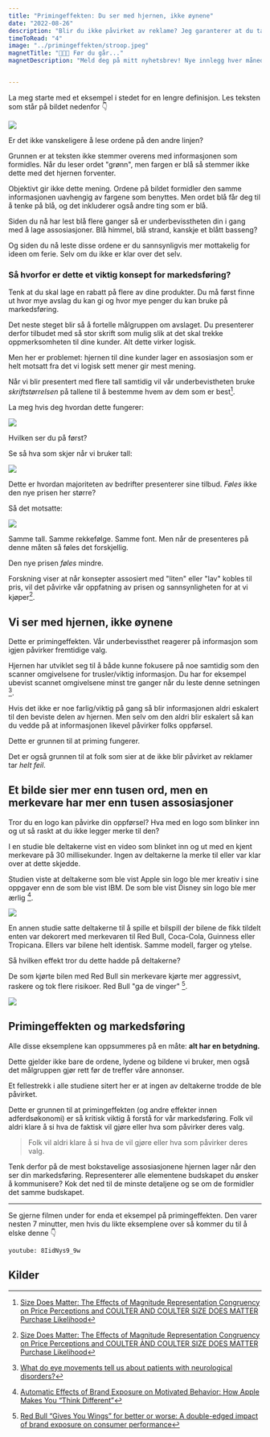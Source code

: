 ```yaml
---
title: "Primingeffekten: Du ser med hjernen, ikke øynene"
date: "2022-08-26"
description: "Blir du ikke påvirket av reklame? Jeg garanterer at du tar helt feil!"
timeToRead: "4"
image: "../primingeffekten/stroop.jpeg"
magnetTitle: "👋👋👋 Før du går..."
magnetDescription: "Meld deg på mitt nyhetsbrev! Nye innlegg hver måned, rett i din innboks 💌"


---
```


La meg starte med et eksempel i stedet for en lengre definisjon. Les teksten som står på bildet nedenfor 👇

![](../primingeffekten/stroop.jpeg)

Er det ikke vanskeligere å lese ordene på den andre linjen?

Grunnen er at teksten ikke stemmer overens med informasjonen som formidles. Når du leser ordet "grønn", men fargen er blå så stemmer ikke dette med det hjernen forventer. 

Objektivt gir ikke dette mening. Ordene på bildet formidler den samme informasjonen uavhengig av fargene som benyttes. Men ordet blå får deg til å tenke på blå, og det inkluderer også andre ting som er blå.

Siden du nå har lest blå flere ganger så er underbevisstheten din i gang med å lage assosiasjoner. Blå himmel, blå strand, kanskje et blått basseng?

Og siden du nå leste disse ordene er du sannsynligvis mer mottakelig for ideen om ferie. Selv om du ikke er klar over det selv.

### Så hvorfor er dette et viktig konsept for markedsføring? 

Tenk at du skal lage en rabatt på flere av dine produkter. Du må først finne ut hvor mye avslag du kan gi og hvor mye penger du kan bruke på markedsføring. 

Det neste steget blir så å fortelle målgruppen om avslaget. Du presenterer derfor tilbudet med så stor skrift som mulig slik at det skal trekke oppmerksomheten til dine kunder. Alt dette virker logisk. 

Men her er problemet: hjernen til dine kunder lager en assosiasjon som er helt motsatt fra det vi logisk sett mener gir mest mening. 

Når vi blir presentert med flere tall samtidig vil vår underbevistheten bruke *skriftstørrelsen* på tallene til å bestemme hvem av dem som er best[^1]. 

La meg hvis deg hvordan dette fungerer: 

![](../primingeffekten/liten_font.jpeg)

Hvilken ser du på først?

Se så hva som skjer når vi bruker tall: 

![](../primingeffekten/stor_font.jpeg)

Dette er hvordan majoriteten av bedrifter presenterer sine tilbud. *Føles* ikke den nye prisen her større? 

Så det motsatte: 

![](../primingeffekten/liten_pris.jpeg)

Samme tall. Samme rekkefølge. Samme font. Men når de presenteres på denne måten så føles det forskjellig. 

Den nye prisen *føles* mindre. 

Forskning viser at når konsepter assosiert med "liten" eller "lav" kobles til pris, vil det påvirke vår oppfatning av prisen og sannsynligheten for at vi kjøper[^1]. 

## Vi ser med hjernen, ikke øynene

Dette er primingeffekten. Vår underbevissthet reagerer på informasjon som igjen påvirker fremtidige valg. 

Hjernen har utviklet seg til å både kunne fokusere på noe samtidig som den scanner omgivelsene for trusler/viktig informasjon. Du har for eksempel ubevist scannet omgivelsene minst tre ganger når du leste denne setningen [^2]. 

Hvis det ikke er noe farlig/viktig på gang så blir informasjonen aldri eskalert til den beviste delen av hjernen. Men selv om den aldri blir eskalert så kan du vedde på at informasjonen likevel påvirker folks oppførsel. 

Dette er grunnen til at priming fungerer. 

Det er også grunnen til at folk som sier at de ikke blir påvirket av reklamer tar *helt* *feil*. 

## Et bilde sier mer enn tusen ord, men en merkevare har mer enn tusen assosiasjoner 

Tror du en logo kan påvirke din oppførsel? Hva med en logo som blinker inn og ut så raskt at du ikke legger merke til den? 

I en studie ble deltakerne vist en video som blinket inn og ut med en kjent merkevare på 30 millisekunder. Ingen av deltakerne la merke til eller var klar over at dette skjedde. 

Studien viste at deltakerne som ble vist Apple sin logo ble mer kreativ i sine oppgaver enn de som ble vist IBM. De som ble vist Disney sin logo ble mer ærlig [^3].

![](../primingeffekten/apple.jpeg)

En annen studie satte deltakerne til å spille et bilspill der bilene de fikk tildelt enten var dekorert med merkevaren til Red Bull, Coca-Cola, Guinness eller Tropicana. Ellers var bilene helt identisk. Samme modell, farger og ytelse. 

Så hvilken effekt tror du dette hadde på deltakerne? 

De som kjørte bilen med Red Bull sin merkevare kjørte mer aggressivt, raskere og tok flere risikoer. Red Bull "ga de vinger" [^4].

![](../primingeffekten/red-bull.png)

## Primingeffekten og markedsføring

Alle disse eksemplene kan oppsummeres på en måte: **alt har en betydning.**

Dette gjelder ikke bare de ordene, lydene og bildene vi bruker, men også det målgruppen gjør rett før de treffer våre annonser. 

Et fellestrekk i alle studiene sitert her er at ingen av deltakerne trodde de ble påvirket. 

Dette er grunnen til at primingeffekten (og andre effekter innen adferdsøkonomi) er så kritisk viktig å forstå for vår markedsføring. Folk vil aldri klare å si hva de faktisk vil gjøre eller hva som påvirker deres valg. 

> Folk vil aldri klare å si hva de vil gjøre eller hva som påvirker deres valg. 

Tenk derfor på de mest bokstavelige assosiasjonene hjernen lager når den ser din markedsføring. Representerer alle elementene budskapet du ønsker å kommunisere? Kok det ned til de minste detaljene og se om de formidler det samme budskapet. 

---

Se gjerne filmen under for enda et eksempel på primingeffekten. Den varer nesten 7 minutter, men hvis du likte eksemplene over så kommer du til å elske denne 👇

`youtube: 8IidNys9_9w`

## Kilder

[^1]: [Size Does Matter: The Effects of Magnitude Representation Congruency on Price Perceptions and COULTER AND COULTER SIZE DOES MATTER Purchase Likelihood](https://production.wordpress.uconn.edu/businessmarketing/wp-content/uploads/sites/724/2014/08/size-does-matter.pdf)
[^2]: [What do eye movements tell us about patients with neurological disorders?](https://www.ncbi.nlm.nih.gov/pmc/articles/PMC5790757/)
[^3]: [Automatic Effects of Brand Exposure on Motivated Behavior: How Apple Makes You “Think Different”](https://faculty.fuqua.duke.edu/~gavan/bio/GJF_articles/apple_ibm_jcr_08.pdf)
[^4]: [Red Bull “Gives You Wings” for better or worse: A double-edged impact of brand exposure on consumer performance](https://www.sciencedirect.com/science/article/abs/pii/S1057740810001257)
